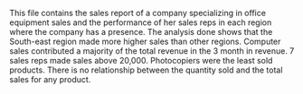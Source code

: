 This file contains the sales report of a company specializing in office equipment sales and the performance of her sales reps in each region where the company has a presence.
The analysis done shows that the South-east region made more higher sales than other regions.
Computer sales contributed a majority of the total revenue in the 3 month in revenue.
7 sales reps made sales above 20,000.
Photocopiers were the least sold products.
There is no relationship between the quantity sold and the total sales for any product.
